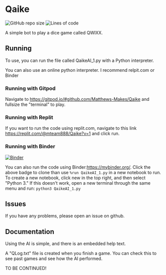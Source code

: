 # Qaike

![GitHub repo size](https://img.shields.io/github/repo-size/mteam88/Qaike)
![Lines of code](https://img.shields.io/tokei/lines/github/mteam88/Qaike)

A simple bot to play a dice game called QWIXX.

## Running
To use, you can run the file called QaikeAI_1.py with a Python interpreter.

You can also use an online python interpreter. I recommend relpit.com or Binder

### Running with Gitpod
Navigate to https://gitpod.io/#github.com/Matthews-Makes/Qaike and fullsize the "terminal" to play.

### Running with Replit
If you want to run the code using replit.com, navigate to this link https://replit.com/@mteam888/Qaike?v=1
and click run.

### Running with Binder
[![Binder](https://mybinder.org/badge_logo.svg)](https://mybinder.org/v2/gh/matthews-makes/Qaike/main)

You can also run the code using Binder:https://mybinder.org/. Click the above badge to clone than use `%run QaikeAI_1.py` in a new notebook to run.
To create a new notebook, click new in the top right, and then select "Python 3." If this doesn't work, open a new terminal through the same menu and run: `python3 QaikeAI_1.py`

## Issues
If you have any problems, please open an issue on github.


## Documentation
Using the AI is simple, and there is an embedded help text.

A "QLog.txt" file is created when you finish a game. You can check this to see past games and see how the AI performed.

TO BE CONTINUED!
